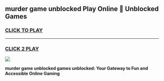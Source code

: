 
## murder game unblocked Play Online 👋 Unblocked Games
<h3>
<a href="https://premium.freeplayer.one?title=murder_game_unblocked&ref=19F">CLICK TO PLAY</a></h3>
<hr>

<h3>
<a href="https://premium.freeplayer.one?title=murder_game_unblocked&ref=19F">CLICK 2 PLAY</a>
  
</h3>

<a href="https://premium.freeplayer.one?title=murder_game_unblocked&ref=19F"><img src="https://clearcache.store/games.png"></a>


**murder game unblocked games unblocked: Your Gateway to Fun and Accessible Online Gaming**
